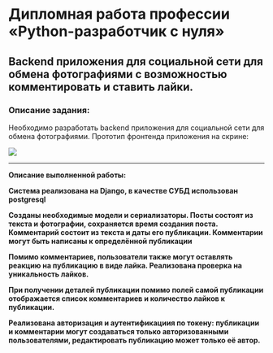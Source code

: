 # Дипломная работа профессии «Python-разработчик с нуля»

## Backend приложения для социальной сети для обмена фотографиями с возможностью комментировать и ставить лайки.

### Описание задания:

Необходимо разработать backend приложения для социальной сети для обмена фотографиями. Прототип фронтенда приложения на скрине:

![](https://github.com/netology-code/spd-diplom/blob/main/Design.png)

---

**Описание выполненной работы:**

**Система реализована на Django, в качестве СУБД использован postgresql**

**Созданы необходимые модели и сериализаторы. Посты состоят из текста и фотографии, сохраняется время создания поста. Комментарий состоит из текста и даты его публикации. Комментарии могут быть написаны к определённой публикации**

**Помимо комментариев, пользователи также могут оставлять реакцию на публикацию в виде лайка. Реализована проверка на уникальность лайков.**

**При получении деталей публикации помимо полей самой публикации отображается список комментариев и количество лайков к публикации.**

**Реализована авторизация и аутентификациия по токену: публикации и комментарии могут создаваться только авторизованными пользователями, редактировать публикацию может только её автор.**
